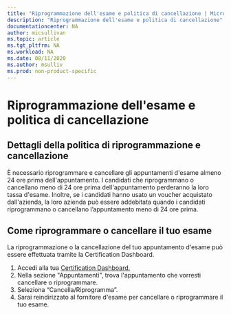 ```yaml
---
title: "Riprogrammazione dell'esame e politica di cancellazione | Microsoft Docs"
description: "Riprogrammazione dell'esame e politica di cancellazione" 
documentationcenter: NA 
author: micsullivan
ms.topic: article
ms.tgt_pltfrm: NA
ms.workload: NA
ms.date: 08/11/2020
ms.author: msulliv
ms.prod: non-product-specific
---
```

# Riprogrammazione dell'esame e politica di cancellazione

## Dettagli della politica di riprogrammazione e cancellazione

È necessario riprogrammare e cancellare gli appuntamenti d'esame almeno 24 ore prima dell'appuntamento. I candidati che riprogrammano o cancellano meno di 24 ore prima dell'appuntamento perderanno la loro tassa d'esame. Inoltre, se i candidati hanno usato un voucher acquistato dall'azienda, la loro azienda può essere addebitata quando i candidati riprogrammano o cancellano l’appuntamento meno di 24 ore prima.

## Come riprogrammare o cancellare il tuo esame

La riprogrammazione o la cancellazione del tuo appuntamento d'esame può essere effettuata tramite la Certification Dashboard.

1. Accedi alla tua [Certification Dashboard.](https://aka.ms/CertDashboard)
2. Nella sezione "Appuntamenti", trova l'appuntamento che vorresti cancellare o riprogrammare.
3. Seleziona “Cancella/Riprogramma”.
4. Sarai reindirizzato al fornitore d'esame per cancellare o riprogrammare il tuo esame.
